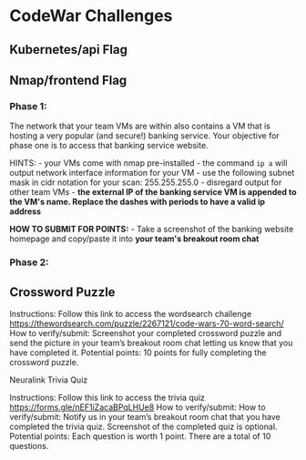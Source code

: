 # CodeWar Challenges

## Kubernetes/api Flag

## Nmap/frontend Flag

### Phase 1:
The network that your team VMs are within also contains a VM that is hosting a very popular (and secure!) banking service. Your objective for phase one is to access that banking service website.

HINTS:
	- your VMs come with nmap pre-installed
	- the command ```ip a``` will output network interface information for your VM
	- use the following subnet mask in cidr notation for your scan: 255.255.255.0
	- disregard output for other team VMs
	- **the external IP of the banking service VM is appended to the VM's name. Replace the dashes with periods to have a valid ip address**

**HOW TO SUBMIT FOR POINTS:** 
	- Take a screenshot of the banking website homepage and copy/paste it into **your team's breakout room chat**

### Phase 2:

## Crossword Puzzle 

Instructions: Follow this link to access the wordsearch challenge https://thewordsearch.com/puzzle/2267121/code-wars-70-word-search/ 
How to verify/submit: Screenshot your completed crossword puzzle and send the picture in your team’s breakout room chat letting us know that you have completed it.
Potential points: 10 points for fully completing the crossword puzzle. 

Neuralink Trivia Quiz 

Instructions: Follow this link to access the trivia quiz https://forms.gle/nEF1iZacaBPqLHUe8 
How to verify/submit: How to verify/submit: Notify us in your team’s breakout room chat that you have completed the trivia quiz. Screenshot of the completed quiz is optional. 
Potential points: Each question is worth 1 point. There are a total of 10 questions. 
